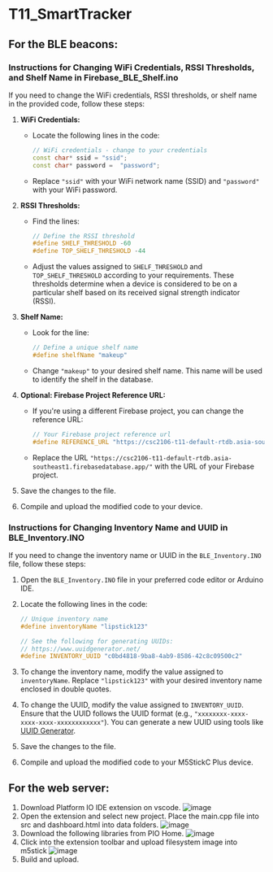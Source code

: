 # T11_SmartTracker

## For the BLE beacons:

### Instructions for Changing WiFi Credentials, RSSI Thresholds, and Shelf Name in Firebase_BLE_Shelf.ino

If you need to change the WiFi credentials, RSSI thresholds, or shelf name in the provided code, follow these steps:

1. **WiFi Credentials:**
    - Locate the following lines in the code:
        ```cpp
        // WiFi credentials - change to your credentials
        const char* ssid = "ssid";
        const char* password =  "password";
        ```
    - Replace `"ssid"` with your WiFi network name (SSID) and `"password"` with your WiFi password.

2. **RSSI Thresholds:**
    - Find the lines:
        ```cpp
        // Define the RSSI threshold
        #define SHELF_THRESHOLD -60
        #define TOP_SHELF_THRESHOLD -44
        ```
    - Adjust the values assigned to `SHELF_THRESHOLD` and `TOP_SHELF_THRESHOLD` according to your requirements. These thresholds determine when a device is considered to be on a particular shelf based on its received signal strength indicator (RSSI).

3. **Shelf Name:**
    - Look for the line:
        ```cpp
        // Define a unique shelf name
        #define shelfName "makeup"
        ```
    - Change `"makeup"` to your desired shelf name. This name will be used to identify the shelf in the database.

4. **Optional: Firebase Project Reference URL:**
    - If you're using a different Firebase project, you can change the reference URL:
        ```cpp
        // Your Firebase project reference url
        #define REFERENCE_URL "https://csc2106-t11-default-rtdb.asia-southeast1.firebasedatabase.app/"
        ```
    - Replace the URL `"https://csc2106-t11-default-rtdb.asia-southeast1.firebasedatabase.app/"` with the URL of your Firebase project.

5. Save the changes to the file.

6. Compile and upload the modified code to your device.


### Instructions for Changing Inventory Name and UUID in BLE_Inventory.INO

If you need to change the inventory name or UUID in the `BLE_Inventory.INO` file, follow these steps:

1. Open the `BLE_Inventory.INO` file in your preferred code editor or Arduino IDE.

2. Locate the following lines in the code:

    ```cpp
    // Unique inventory name
    #define inventoryName "lipstick123"
    
    // See the following for generating UUIDs:
    // https://www.uuidgenerator.net/
    #define INVENTORY_UUID "c0bd4818-9ba8-4ab9-8586-42c8c09500c2"
    ```

3. To change the inventory name, modify the value assigned to `inventoryName`. Replace `"lipstick123"` with your desired inventory name enclosed in double quotes.

4. To change the UUID, modify the value assigned to `INVENTORY_UUID`. Ensure that the UUID follows the UUID format (e.g., `"xxxxxxxx-xxxx-xxxx-xxxx-xxxxxxxxxxxx"`). You can generate a new UUID using tools like [UUID Generator](https://www.uuidgenerator.net/).

5. Save the changes to the file.

6. Compile and upload the modified code to your M5StickC Plus device.


## For the web server:
1. Download Platform IO IDE extension on vscode.
![image](https://github.com/amanda-chan/T11_SmartTracker/assets/64049670/37509c04-a3ed-40bf-a2a0-b46c75c6c9ae)
2. Open the extension and select new project. Place the main.cpp file into src and dashboard.html into data folders.
![image](https://github.com/amanda-chan/T11_SmartTracker/assets/64049670/80d1270e-1f5e-45c4-a0e4-29015aef6347)
3. Download the following libraries from PIO Home.
![image](https://github.com/amanda-chan/T11_SmartTracker/assets/64049670/e6e5ef14-02a3-4bd5-9cc3-cd55da8ce9f6)
4. Click into the extension toolbar and upload filesystem image into m5stick
![image](https://github.com/amanda-chan/T11_SmartTracker/assets/64049670/90ea1f37-26ca-4738-ae62-089ab01806ff)
5. Build and upload.
